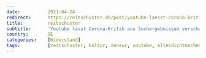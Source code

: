 ```yaml
---
date:          2021-04-24
redirect:      https://reitschuster.de/post/youtube-laesst-corona-kritik-aus-suchergebnissen-verschwinden/
title:         reitschuster
subtitle:      'Youtube lässt Corona-Kritik aus Suchergebnissen verschwinden'
country:       DE
categories:    [Widerstand]
tags:          [reitschuster, kultur, zensur, youtube, allesdichtmachen, manipulation]
---
```

